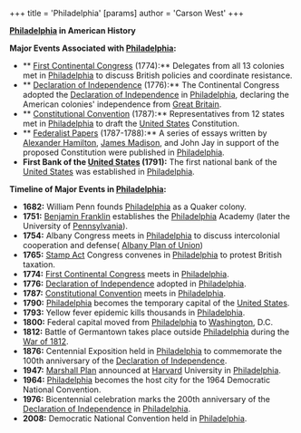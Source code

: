 +++
 title = 'Philadelphia'
[params]
	author = 'Carson West'
+++

**[Philadelphia](./../philadelphia/) in American History**

**Major Events Associated with [Philadelphia](./../philadelphia/):**

* ** [First Continental Congress](./../first-continental-congress/) (1774):** Delegates from all 13 colonies met in [Philadelphia](./../philadelphia/) to discuss British policies and coordinate resistance.
* ** [Declaration of Independence](./../declaration-of-independence/) (1776):** The Continental Congress adopted the [Declaration of Independence](./../declaration-of-independence/) in [Philadelphia](./../philadelphia/), declaring the American colonies' independence from [Great Britain](./../great-britain/).
* ** [Constitutional Convention](./../constitutional-convention/) (1787):** Representatives from 12 states met in [Philadelphia](./../philadelphia/) to draft the [United States](./../united-states/) Constitution.
* ** [Federalist Papers](./../federalist-papers/) (1787-1788):** A series of essays written by [Alexander Hamilton](./../alexander-hamilton/), [James Madison](./../james-madison/), and John Jay in support of the proposed Constitution were published in [Philadelphia](./../philadelphia/).
* **First Bank of the [United States](./../united-states/) (1791):** The first national bank of the [United States](./../united-states/) was established in [Philadelphia](./../philadelphia/).

**Timeline of Major Events in [Philadelphia](./../philadelphia/):**

* **1682:** William Penn founds [Philadelphia](./../philadelphia/) as a Quaker colony.
* **1751:** [Benjamin Franklin](./../benjamin-franklin/) establishes the [Philadelphia](./../philadelphia/) Academy (later the University of [Pennsylvania](./../pennsylvania/)).
* **1754:** Albany Congress meets in [Philadelphia](./../philadelphia/) to discuss intercolonial cooperation and defense( [Albany Plan of Union](./../albany-plan-of-union/))
* **1765:** [Stamp Act](./../stamp-act/) Congress convenes in [Philadelphia](./../philadelphia/) to protest British taxation.
* **1774:** [First Continental Congress](./../first-continental-congress/) meets in [Philadelphia](./../philadelphia/).
* **1776:** [Declaration of Independence](./../declaration-of-independence/) adopted in [Philadelphia](./../philadelphia/).
* **1787:** [Constitutional Convention](./../constitutional-convention/) meets in [Philadelphia](./../philadelphia/).
* **1790:** [Philadelphia](./../philadelphia/) becomes the temporary capital of the [United States](./../united-states/).
* **1793:** Yellow fever epidemic kills thousands in [Philadelphia](./../philadelphia/).
* **1800:** Federal capital moved from [Philadelphia](./../philadelphia/) to [Washington](./../washington/), D.C.
* **1812:** Battle of Germantown takes place outside [Philadelphia](./../philadelphia/) during the [War of 1812](./../war-of-1812/).
* **1876:** Centennial Exposition held in [Philadelphia](./../philadelphia/) to commemorate the 100th anniversary of the [Declaration of Independence](./../declaration-of-independence/).
* **1947:** [Marshall Plan](./../marshall-plan/) announced at [Harvard](./../harvard/) University in [Philadelphia](./../philadelphia/).
* **1964:** [Philadelphia](./../philadelphia/) becomes the host city for the 1964 Democratic National Convention.
* **1976:** Bicentennial celebration marks the 200th anniversary of the [Declaration of Independence](./../declaration-of-independence/) in [Philadelphia](./../philadelphia/).
* **2008:** Democratic National Convention held in [Philadelphia](./../philadelphia/).